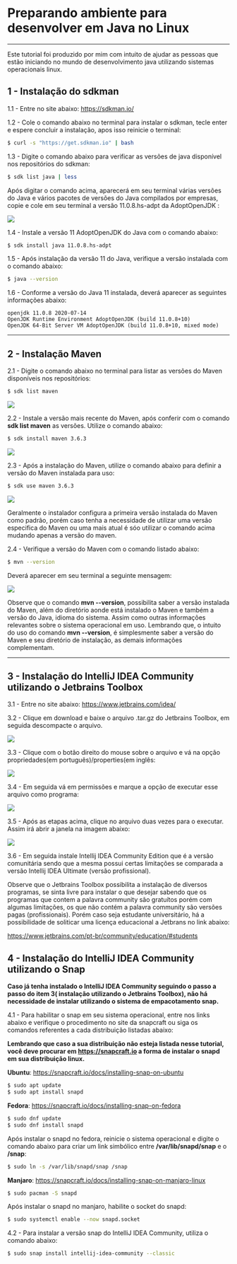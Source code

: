 # **Preparando ambiente para desenvolver em Java no Linux**

------

Este tutorial foi produzido por mim com intuito de ajudar as pessoas que estão iniciando no mundo de desenvolvimento java utilizando sistemas operacionais linux.

## 1 - Instalação do sdkman

1.1 -  Entre no site abaixo:
https://sdkman.io/ 

1.2 -  Cole o comando abaixo no terminal para instalar o sdkman, tecle enter e espere concluir a instalação, apos isso reinicie o terminal:

```bash
$ curl -s "https://get.sdkman.io" | bash
```

1.3 - Digite o comando abaixo para verificar as versões de java disponível nos repositórios do sdkman:

```bash
$ sdk list java | less
```

Após digitar o comando acima, aparecerá em seu terminal várias versões do Java e vários pacotes de versões do Java compilados por empresas, copie e cole em seu terminal a versão 11.0.8.hs-adpt da AdoptOpenJDK :

![](https://github.com/lipegomes/tutorial-preparando-ambiente-java-no-linux/blob/master/imagens/sdk-java.png)

1.4 - Instale a versão 11 AdoptOpenJDK do Java com o comando abaixo:

```bash
$ sdk install java 11.0.8.hs-adpt
```

1.5 - Após instalação da versão 11 do Java, verifique a versão instalada com o comando abaixo:

```bash
$ java --version
```

1.6 - Conforme a versão do Java 11 instalada, deverá aparecer as seguintes informações abaixo:

```
openjdk 11.0.8 2020-07-14
OpenJDK Runtime Environment AdoptOpenJDK (build 11.0.8+10)
OpenJDK 64-Bit Server VM AdoptOpenJDK (build 11.0.8+10, mixed mode)
```

------

## 2 - Instalação Maven

2.1 - Digite o comando abaixo no terminal para listar as versões do Maven disponíveis nos repositórios:

```bash
$ sdk list maven
```

![](https://github.com/lipegomes/tutorial-preparando-ambiente-java-no-linux/blob/master/imagens/sdk-maven-list.png)

2.2 - Instale a versão mais recente do Maven, após conferir com o comando  **sdk list maven** as versões. Utilize o comando abaixo:

```bash
$ sdk install maven 3.6.3
```
![](https://github.com/lipegomes/tutorial-preparando-ambiente-java-no-linux/blob/master/imagens/maven-install.png)

2.3 - Após a instalação do Maven, utilize o comando abaixo para definir a versão do Maven instalada para uso:

```bash
$ sdk use maven 3.6.3
```

![](https://github.com/lipegomes/tutorial-preparando-ambiente-java-no-linux/blob/master/imagens/sdk-maven-use.png)

Geralmente o instalador configura a primeira versão instalada do Maven como padrão, porém caso tenha a necessidade de utilizar
uma versão especifica do Maven ou uma mais atual é sóo utilizar o comando acima mudando apenas a versão do maven.

2.4 - Verifique a versão do Maven com o comando listado abaixo:

```bash
$ mvn --version
```

Deverá aparecer em seu terminal a seguinte mensagem:

![](https://github.com/lipegomes/tutorial-preparando-ambiente-java-no-linux/blob/master/imagens/maven-version.png)

Observe que o comando **mvn --version**, possibilita saber a versão instalada do Maven, além do diretório aonde está instalado o Maven e também a versão do Java, idioma do sistema. Assim como outras informações relevantes sobre o sistema operacional em uso. Lembrando que, o intuito do uso do comando **mvn --version**, é simplesmente saber a versão do Maven e seu diretório de instalação, as demais informações complementam.

------

## 3 - Instalação do IntelliJ IDEA Community utilizando o Jetbrains Toolbox

3.1 - Entre no site abaixo:
https://www.jetbrains.com/idea/

3.2 - Clique em download e baixe o arquivo .tar.gz do Jetbrains Toolbox, em seguida descompacte o arquivo.

![](https://github.com/lipegomes/tutorial-preparando-ambiente-java-no-linux/blob/master/imagens/jetbrains-toolbox.png)

3.3 - Clique com o botão direito do mouse sobre o arquivo e vá na opção propriedades(em português)/properties(em inglês:

![](https://github.com/lipegomes/tutorial-preparando-ambiente-java-no-linux/blob/master/imagens/propriedades.png)

3.4 - Em seguida vá em permissões e marque a opção de executar esse arquivo como programa:

![](https://github.com/lipegomes/tutorial-preparando-ambiente-java-no-linux/blob/master/imagens/executar.png)

3.5 - Após as etapas acima, clique no arquivo duas vezes para o executar. Assim irá abrir a janela na imagem abaixo:

![](https://github.com/lipegomes/tutorial-preparando-ambiente-java-no-linux/blob/master/imagens/toolbox.png)

3.6 - Em seguida instale Intellij IDEA Community Edition que é a versão comunitária sendo que a mesma possui certas limitações
se comparada a versão Intellij IDEA Ultimate (versão profissional).

Observe que o Jetbrains Toolbox possibilita a instalação de diversos programas, se sinta livre para instalar o que desejar
sabendo que os programas que contem a palavra community são gratuítos porém com algumas limitações, os que não contém a palavra
community são versões pagas (profissionais). Porém caso seja estudante universitário, há a possibilidade de soliticar uma licença educacional a Jetbrans no link abaixo:

https://www.jetbrains.com/pt-br/community/education/#students

## 4 - Instalação do IntelliJ IDEA Community utilizando o Snap

**Caso já tenha instalado o IntelliJ IDEA Community seguindo o passo a passo do item 3( instalação utilizando o Jetbrains Toolbox), não
há necessidade de instalar utilizando o sistema de empacotamento snap.**

4.1 - Para habilitar o snap em seu sistema operacional, entre nos links abaixo e verifique o procedimento no site da snapcraft ou siga os comandos referentes a cada distribuição listadas abaixo:

**Lembrando que caso a sua distribuição não esteja listada nesse tutorial, você deve procurar em https://snapcraft.io a forma de instalar o snapd em sua distribuição linux.**

**Ubuntu**:
https://snapcraft.io/docs/installing-snap-on-ubuntu

```bash
$ sudo apt update
$ sudo apt install snapd
```

**Fedora**:
https://snapcraft.io/docs/installing-snap-on-fedora

```bash
$ sudo dnf update
$ sudo dnf install snapd
```

Após instalar o snapd no fedora, reinicie o sistema operacional e digite o comando abaixo para criar um link simbólico entre **/var/lib/snapd/snap** e o **/snap**:

```bash
$ sudo ln -s /var/lib/snapd/snap /snap
```

**Manjaro**:
https://snapcraft.io/docs/installing-snap-on-manjaro-linux
```bash
$ sudo pacman -S snapd
```

Após instalar o snapd no manjaro, habilite o socket do snapd:

```bash
$ sudo systemctl enable --now snapd.socket
```

4.2 - Para instalar a versão snap do  IntelliJ IDEA Community, utiliza o comando abaixo:

```bash
$ sudo snap install intellij-idea-community --classic
```

